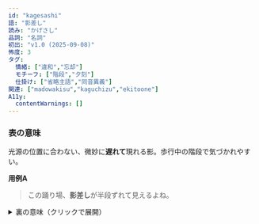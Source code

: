 ```yaml
---
id: "kagesashi"
語: "影差し"
読み: "かげさし"
品詞: "名詞"
初出: "v1.0 (2025-09-08)"
怖度: 3
タグ:
  情緒: ["違和","忘却"]
  モチーフ: ["階段","夕刻"]
  仕掛け: ["省略主語","同音異義"]
関連: ["madowakisu","kaguchizu","ekitoone"]
A11y:
  contentWarnings: []
---
```


### 表の意味
光源の位置に合わない、微妙に**遅れて**現れる影。歩行中の階段で気づかれやすい。

**用例A**
> この踊り場、**影差し**が半段ずれて見えるよね。

<details><summary>裏の意味（クリックで展開）</summary>

**裏の意味**  
影が遅れるのではなく、**踏んだ段**が遅れている。影のほうが現実に近い。

**手がかり**
- 足音が一拍**先に**響く
- 段差の数え直しで合計が変わる
- 夕刻にのみ発生し、夜は消える

**用例B**
> **影差し**に合わせると転ばない。段は影の方が多いから。
</details>
